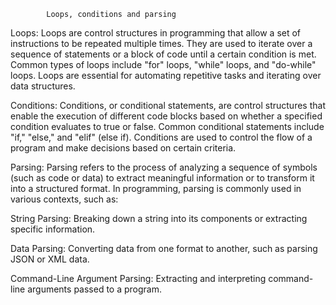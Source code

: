 			Loops, conditions and parsing

Loops:
Loops are control structures in programming that allow a set of instructions to be repeated multiple times. They are used to iterate over a sequence of statements or a block of code until a certain condition is met. Common types of loops include "for" loops, "while" loops, and "do-while" loops. Loops are essential for automating repetitive tasks and iterating over data structures.


Conditions:
Conditions, or conditional statements, are control structures that enable the execution of different code blocks based on whether a specified condition evaluates to true or false. Common conditional statements include "if," "else," and "elif" (else if). Conditions are used to control the flow of a program and make decisions based on certain criteria.


Parsing:
Parsing refers to the process of analyzing a sequence of symbols (such as code or data) to extract meaningful information or to transform it into a structured format. In programming, parsing is commonly used in various contexts, such as:

String Parsing: Breaking down a string into its components or extracting specific information.

Data Parsing: Converting data from one format to another, such as parsing JSON or XML data.

Command-Line Argument Parsing: Extracting and interpreting command-line arguments passed to a program.
